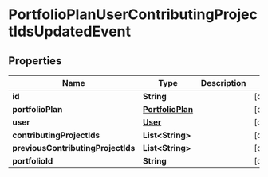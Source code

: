 
# PortfolioPlanUserContributingProjectIdsUpdatedEvent

## Properties
Name | Type | Description | Notes
------------ | ------------- | ------------- | -------------
**id** | **String** |  |  [optional]
**portfolioPlan** | [**PortfolioPlan**](PortfolioPlan.md) |  |  [optional]
**user** | [**User**](User.md) |  |  [optional]
**contributingProjectIds** | **List&lt;String&gt;** |  |  [optional]
**previousContributingProjectIds** | **List&lt;String&gt;** |  |  [optional]
**portfolioId** | **String** |  |  [optional]



